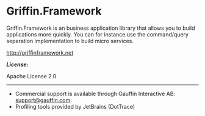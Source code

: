 Griffin.Framework
=================

Griffin.Framework is an business application library that allows you to build applications more quickly. You can for instance use the command/query separation implementation to build micro services.

http://griffinframework.net


***License:***

Apache License 2.0

-----------------------------------------------

* Commercial support is available through Gauffin Interactive AB: support@gauffin.com.
* Profiling tools provided by JetBrains (DotTrace)

